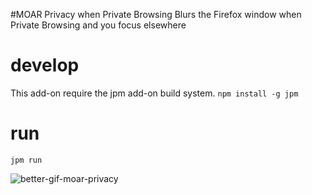 #MOAR Privacy when Private Browsing
Blurs the Firefox window when Private Browsing and you focus elsewhere

# develop

This add-on require the jpm add-on build system. `npm install -g jpm`

# run

`jpm run`

![better-gif-moar-privacy](https://cloud.githubusercontent.com/assets/2134/16853988/e6555560-49c3-11e6-975c-959da961e303.gif)
